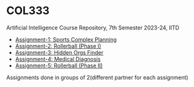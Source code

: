 # COL333
Artificial Intelligence Course Repository, 7th Semester 2023-24, IITD 


- [Assignment-1: Sports Complex Planning](./A1/)
- [Assignment-2: Rollerball (Phase I)](./A2/)
- [Assignment-3: Hidden Orgs Finder](./A3/)
- [Assignment-4: Medical Diagnosis](./A4/)
- [Assignment-5: Rollerball (Phase II)](./A5/)

Assignments done in groups of 2(different partner for each assignment)